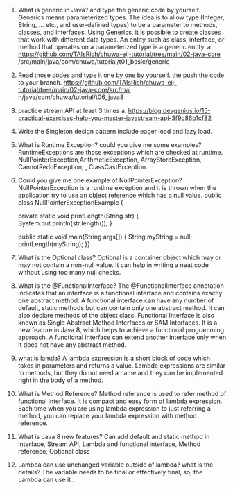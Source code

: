 1. What is generic in Java?  and type the generic code by yourself.
   Generics means parameterized types. The idea is to allow type (Integer, String, … etc., and user-defined types) to be a parameter to methods, classes, and interfaces. Using Generics, it is possible to create classes that work with different data types. An entity such as class, interface, or method that operates on a parameterized type is a generic entity.
   a. https://github.com/TAIsRich/chuwa-eij-tutorial/tree/main/02-java-core /src/main/java/com/chuwa/tutorial/t01_basic/generic
2. Read those codes and type it one by one by yourself. the push the code to your branch. https://github.com/TAIsRich/chuwa-eij-tutorial/tree/main/02-java-core/src/mai n/java/com/chuwa/tutorial/t06_java8
3. practice stream API at least 3 times a. https://blog.devgenius.io/15-practical-exercises-help-you-master-javastream-api-3f9c86b1cf82
4. Write the Singleton design pattern include eager load and lazy load.
5. What is Runtime Exception? could you give me some examples?
   RuntimeExceptions are those exceptions which are checked at runtime. NullPointerException,ArithmeticException, ArrayStoreException, CannotRedoException, , ClassCastException.
6. Could you give me one example of NullPointerException? NullPointerException is a runtime exception and it is thrown when the application try to use an object reference which has a null value.
   public class NullPointerExceptionExample {

   private static void printLength(String str) {
   System.out.println(str.length());
   }

   public static void main(String args[]) {
   String myString = null;
   printLength(myString);	}}

7. What is the Optional class?
   Optional is a container object which may or may not contain a non-null value. It can help in writing a neat code without using too many null checks.
8. What is the @FunctionalInterface?
   The @FunctionalInterface annotation indicates that an interface is a functional interface and contains exactly one abstract method.
   A functional interface can have any number of default, static methods but can contain only one abstract method. It can also declare methods of the object class.
   Functional Interface is also known as Single Abstract Method Interfaces or SAM Interfaces. It is a new feature in Java 8, which helps to achieve a functional programming approach.
   A functional interface can extend another interface only when it does not have any abstract method.
9. what is lamda?
   A lambda expression is a short block of code which takes in parameters and returns a value. Lambda expressions are similar to methods, but they do not need a name and they can be implemented right in the body of a method.
10. What is Method Reference?
    Method reference is used to refer method of functional interface. It is compact and easy form of lambda expression. Each time when you are using lambda expression to just referring a method, you can replace your lambda expression with method reference.
11. What is Java 8 new features?
    Can add default and static method in interface,
    Stream API,
    Lambda and functional interface,
    Method reference,
    Optional class

12. Lambda can use unchanged variable outside of lambda? what is the details?
    The variable needs to be final or effectively final, so, the Lambda can use it .

